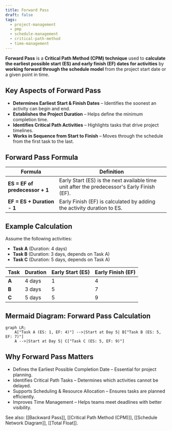 ```yaml
---
title: Forward Pass
draft: false
tags:
  - project-management
  - pmp
  - schedule-management
  - critical-path-method
  - time-management
---
```


**Forward Pass** is a **Critical Path Method (CPM) technique** used to **calculate the earliest possible start (ES) and early finish (EF) dates for activities** by **working forward through the schedule model** from the project start date or a given point in time.

## **Key Aspects of Forward Pass**
- **Determines Earliest Start & Finish Dates** – Identifies the soonest an activity can begin and end.
- **Establishes the Project Duration** – Helps define the minimum completion time.
- **Identifies Critical Path Activities** – Highlights tasks that drive project timelines.
- **Works in Sequence from Start to Finish** – Moves through the schedule from the first task to the last.

## **Forward Pass Formula**
| **Formula** | **Definition** |
|------------|------------------------------------------------|
| **ES = EF of predecessor + 1** | Early Start (ES) is the next available time unit after the predecessor's Early Finish (EF). |
| **EF = ES + Duration - 1** | Early Finish (EF) is calculated by adding the activity duration to ES. |

## **Example Calculation**
Assume the following activities:
- **Task A** (Duration: 4 days)
- **Task B** (Duration: 3 days, depends on Task A)
- **Task C** (Duration: 5 days, depends on Task A)

| **Task** | **Duration** | **Early Start (ES)** | **Early Finish (EF)** |
|---------|------------|-----------------|-----------------|
| **A**  | 4 days    | 1               | 4               |
| **B**  | 3 days    | 5               | 7               |
| **C**  | 5 days    | 5               | 9               |

## **Mermaid Diagram: Forward Pass Calculation**
```mermaid
graph LR;
    A["Task A (ES: 1, EF: 4)"] -->|Start at Day 5| B["Task B (ES: 5, EF: 7)"]
    A -->|Start at Day 5| C["Task C (ES: 5, EF: 9)"]
```

## Why Forward Pass Matters

- Defines the Earliest Possible Completion Date – Essential for project planning.
- Identifies Critical Path Tasks – Determines which activities cannot be delayed.
- Supports Scheduling & Resource Allocation – Ensures tasks are planned efficiently.
- Improves Time Management – Helps teams meet deadlines with better visibility.

See also: [[Backward Pass]], [[Critical Path Method (CPM)]], [[Schedule Network Diagram]], [[Total Float]].